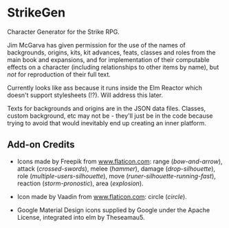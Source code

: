 # StrikeGen
Character Generator for the Strike RPG.

Jim McGarva has given permission for the use of the names of backgrounds, origins, kits, kit advances, feats,
classes and roles from the main book and expansions, and for implementation of their computable effects on a
character (including relationships to other items by name), but *not* for reproduction of their full text.

Currently looks like ass because it runs inside the Elm Reactor which doesn't support stylesheets (!?). Will address this later.

Texts for backgrounds and origins are in the JSON data files. Classes, custom background, etc may not be - they'll just be
in the code because trying to avoid that would inevitably end up creating an inner platform.

## Add-on Credits

* Icons made by Freepik from www.flaticon.com: range (*bow-and-arrow*), attack (*crossed-swords*), melee (*hammer*), damage (*drop-silhouette*), role (*multiple-users-silhouette*), move (*runer-silhouette-running-fast*), reaction (*storm-pronostic*), area (*explosion*).

* Icon made by Vaadin from www.flaticon.com: circle (*circle*).

* Google Material Design icons supplied by Google under the Apache License, integrated into elm by Theseamau5.
